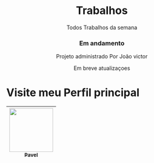 <h1 align="center"> Trabalhos </h1>
<p align="center"> Todos Trabalhos da semana </p>
<h3 align="center"> Em andamento </h3>






<p align="center"> Projeto administrado Por João victor  </p>
<p align="center"> Em breve atualizaçoes  </p>

# Visite meu Perfil principal

|  [<img src="https://user-images.githubusercontent.com/114868052/193460559-fc67a200-e002-4d32-8e86-2c1419dc317a.jpg" width=115><br><sub>Pavel</sub>](https://github.com/Pavelixo) |
| :---: | 
